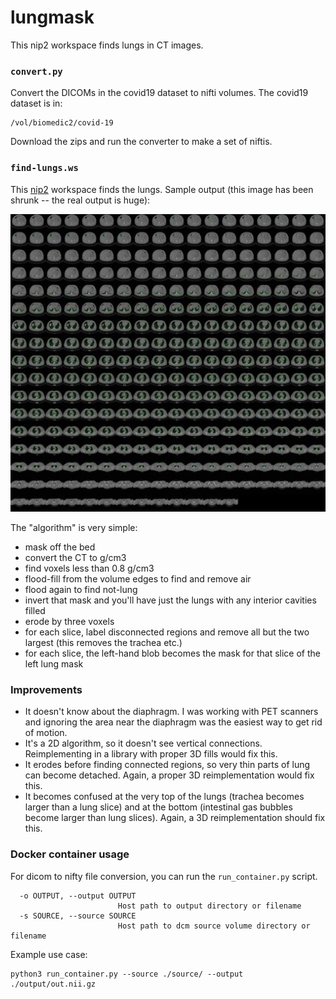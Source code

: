 # lungmask

This nip2 workspace finds lungs in CT images.

### `convert.py` 

Convert the DICOMs in the covid19 dataset to nifti volumes. The covid19 dataset
is in:

    /vol/biomedic2/covid-19

Download the zips and run the converter to make a set of niftis.

### `find-lungs.ws` 

This [nip2](https://github.com/libvips/nip2) workspace finds the lungs. Sample
output (this image has been shrunk -- the real output is huge):

[![Sample output](tn_lung-mask.jpg)](lung-mask.png)

The "algorithm" is very simple:

* mask off the bed
* convert the CT to g/cm3
* find voxels less than 0.8 g/cm3
* flood-fill from the volume edges to find and remove air
* flood again to find not-lung
* invert that mask and you'll have just the lungs with any interior cavities
  filled
* erode by three voxels
* for each slice, label disconnected regions and remove all but the two largest
  (this removes the trachea etc.)
* for each slice, the left-hand blob becomes the mask for that slice of the left
  lung mask

### Improvements

* It doesn't know about the diaphragm. I was working with PET scanners and 
  ignoring the area near the diaphragm was the easiest way to get rid of 
  motion.
* It's a 2D algorithm, so it doesn't see vertical connections. Reimplementing 
  in a library with proper 3D fills would fix this.
* It erodes before finding connected regions, so very thin parts of lung can
  become detached. Again, a proper 3D reimplementation would fix this.
* It becomes confused at the very top of the lungs (trachea becomes larger than
  a lung slice) and at the bottom (intestinal gas bubbles become larger than
  lung slices). Again, a 3D reimplementation should fix this.

### Docker container usage

For dicom to nifty file conversion, you can run the `run_container.py` script.

```
  -o OUTPUT, --output OUTPUT
                        Host path to output directory or filename
  -s SOURCE, --source SOURCE
                        Host path to dcm source volume directory or filename
```

Example use case:

```
python3 run_container.py --source ./source/ --output ./output/out.nii.gz
```
